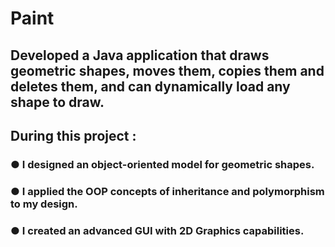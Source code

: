 # Paint
## Developed a Java application that draws geometric shapes, moves them, copies them and deletes them, and can dynamically load any shape to draw.
## During this project :
### ● I designed an object-oriented model for geometric shapes.
### ● I applied the OOP concepts of inheritance and polymorphism to my design.
### ● I created an advanced GUI with 2D Graphics capabilities.

